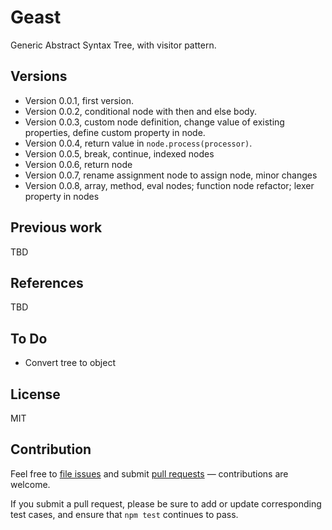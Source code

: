 # Geast

Generic Abstract Syntax Tree, with visitor pattern.

## Versions

- Version 0.0.1, first version.
- Version 0.0.2, conditional node with then and else body.
- Version 0.0.3, custom node definition, change value of existing properties, define custom property in node.
- Version 0.0.4, return value in `node.process(processor)`.
- Version 0.0.5, break, continue, indexed nodes
- Version 0.0.6, return node
- Version 0.0.7, rename assignment node to assign node, minor changes
- Version 0.0.8, array, method, eval nodes; function node refactor; lexer property in nodes

## Previous work

TBD

## References

TBD

## To Do

- Convert tree to object

## License

MIT

## Contribution

Feel free to [file issues](https://github.com/ajlopez/geast) and submit
[pull requests](https://github.com/ajlopez/geast/pulls) — contributions are
welcome.

If you submit a pull request, please be sure to add or update corresponding
test cases, and ensure that `npm test` continues to pass.

